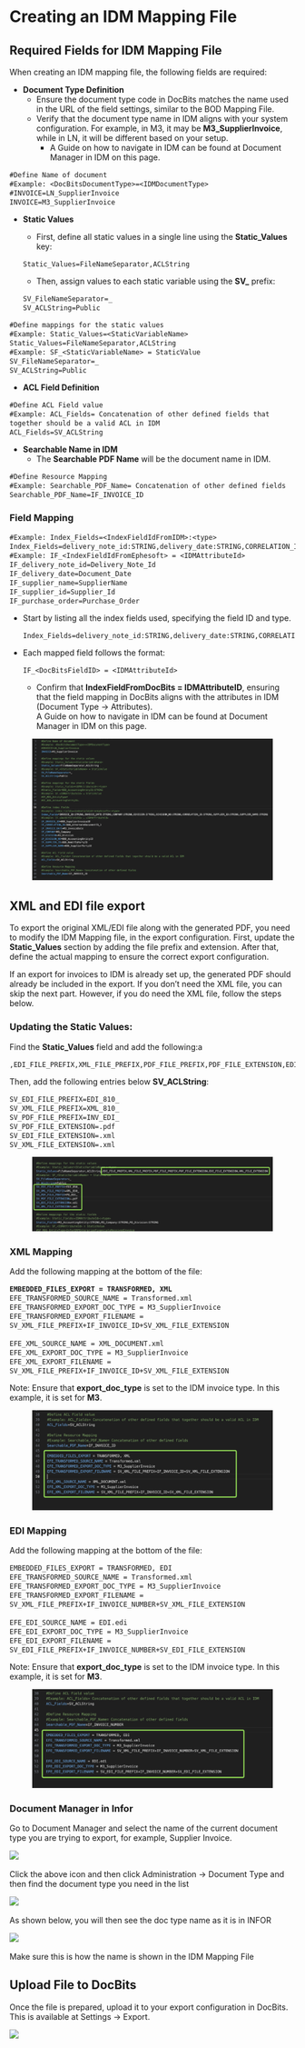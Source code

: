 # Creating an IDM Mapping File

## Required Fields for IDM Mapping File

When creating an IDM mapping file, the following fields are required:

* **Document Type Definition**
  * Ensure the document type code in DocBits matches the name used in the URL of the field settings, similar to the BOD Mapping File.
  * Verify that the document type name in IDM aligns with your system configuration. For example, in M3, it may be **M3\_SupplierInvoice**, while in LN, it will be different based on your setup.
    * A Guide on how to navigate in IDM can be found at Document Manager in IDM on this page.

```properties
#Define Name of document
#Example: <DocBitsDocumentType>=<IDMDocumentType>
#INVOICE=LN_SupplierInvoice
INVOICE=M3_SupplierInvoice
```

*   **Static Values**

    * First, define all static values in a single line using the **Static\_Values** key:

    ```properties
    Static_Values=FileNameSeparator,ACLString
    ```

    * Then, assign values to each static variable using the **SV\_** prefix:

    ```properties
    SV_FileNameSeparator=_ 
    SV_ACLString=Public
    ```

```properties
#Define mappings for the static values
#Example: Static_Values=<StaticVariableName>
Static_Values=FileNameSeparator,ACLString
#Example: SF_<StaticVariableName> = StaticValue
SV_FileNameSeparator=_
SV_ACLString=Public
```

* **ACL Field Definition**

```properties
#Define ACL Field value
#Example: ACL_Fields= Concatenation of other defined fields that together should be a valid ACL in IDM
ACL_Fields=SV_ACLString
```

* **Searchable Name in IDM**&#x20;
  * The **Searchable PDF Name** will be the document name in IDM.

```properties
#Define Resource Mapping
#Example: Searchable_PDF_Name= Concatenation of other defined fields
Searchable_PDF_Name=IF_INVOICE_ID 
```

### Field Mapping

```properties
#Example: Index_Fields=<IndexFieldIdFromIDM>:<type>
Index_Fields=delivery_note_id:STRING,delivery_date:STRING,CORRELATION_ID:STRING,ACCOUNTING_ENTITY:STRING,GROUP_ACCOUNTING_ENTITY:STRING,supplier_name:STRING,supplier_id:STRING,purchase_order:STRING
#Example: IF_<IndexFieldIdFromEphesoft> = <IDMAttributeId>
IF_delivery_note_id=Delivery_Note_Id
IF_delivery_date=Document_Date
IF_supplier_name=SupplierName
IF_supplier_id=Supplier_Id
IF_purchase_order=Purchase_Order
```

*   Start by listing all the index fields used, specifying the field ID and type.

    ```properties
    Index_Fields=delivery_note_id:STRING,delivery_date:STRING,CORRELATION_ID:STRING,ACCOUNTING_ENTITY:STRING,GROUP_ACCOUNTING_ENTITY:STRING,supplier_name:STRING,supplier_id:STRING,purchase_order:STRING
    ```
*   Each mapped field follows the format:

    ```properties
    IF_<DocBitsFieldID> = <IDMAttributeId>
    ```

    * Confirm that **IndexFieldFromDocBits = IDMAttributeID**, ensuring that the field mapping in DocBits aligns with the attributes in IDM (Document Type → Attributes).\
      A Guide on how to navigate in IDM can be found at Document Manager in IDM on this page.

<figure><img src="../../.gitbook/assets/image (428).png" alt=""><figcaption></figcaption></figure>

## XML and EDI  file export&#x20;

To export the original XML/EDI file along with the generated PDF, you need to modify the IDM Mapping file, in the export configuration. First, update the **Static\_Values** section by adding the file prefix and extension. After that, define the actual mapping to ensure the correct export configuration.

If an export for invoices to IDM is already set up, the generated PDF should already be included in the export. If you don’t need the XML file, you can skip the next part. However, if you do need the XML file, follow the steps below.

### Updating the Static Values:

Find the **Static\_Values** field and add the following:a

```properties
,EDI_FILE_PREFIX,XML_FILE_PREFIX,PDF_FILE_PREFIX,PDF_FILE_EXTENSION,EDI_FILE_EXTENSION,XML_FILE_EXTENSION
```

Then, add the following entries below **SV\_ACLString**:

```properties
SV_EDI_FILE_PREFIX=EDI_810_
SV_XML_FILE_PREFIX=XML_810_
SV_PDF_FILE_PREFIX=INV_EDI_
SV_PDF_FILE_EXTENSION=.pdf
SV_EDI_FILE_EXTENSION=.xml
SV_XML_FILE_EXTENSION=.xml
```

<figure><img src="../../.gitbook/assets/image (371).png" alt=""><figcaption></figcaption></figure>

### XML Mapping

Add the following mapping at the bottom of the file:

<pre class="language-properties"><code class="lang-properties"><strong>EMBEDDED_FILES_EXPORT = TRANSFORMED, XML
</strong>EFE_TRANSFORMED_SOURCE_NAME = Transformed.xml
EFE_TRANSFORMED_EXPORT_DOC_TYPE = M3_SupplierInvoice
EFE_TRANSFORMED_EXPORT_FILENAME = SV_XML_FILE_PREFIX+IF_INVOICE_ID+SV_XML_FILE_EXTENSION

EFE_XML_SOURCE_NAME = XML_DOCUMENT.xml
EFE_XML_EXPORT_DOC_TYPE = M3_SupplierInvoice
EFE_XML_EXPORT_FILENAME = SV_XML_FILE_PREFIX+IF_INVOICE_ID+SV_XML_FILE_EXTENSION
</code></pre>

Note: Ensure that **export\_doc\_type** is set to the IDM invoice type. In this example, it is set for **M3**.

<figure><img src="../../.gitbook/assets/image (373).png" alt=""><figcaption></figcaption></figure>

### EDI Mapping

Add the following mapping at the bottom of the file:

```properties
EMBEDDED_FILES_EXPORT = TRANSFORMED, EDI
EFE_TRANSFORMED_SOURCE_NAME = Transformed.xml
EFE_TRANSFORMED_EXPORT_DOC_TYPE = M3_SupplierInvoice
EFE_TRANSFORMED_EXPORT_FILENAME = SV_XML_FILE_PREFIX+IF_INVOICE_NUMBER+SV_XML_FILE_EXTENSION

EFE_EDI_SOURCE_NAME = EDI.edi
EFE_EDI_EXPORT_DOC_TYPE = M3_SupplierInvoice
EFE_EDI_EXPORT_FILENAME = SV_EDI_FILE_PREFIX+IF_INVOICE_NUMBER+SV_EDI_FILE_EXTENSION
```

Note: Ensure that **export\_doc\_type** is set to the IDM invoice type. In this example, it is set for **M3**.

<figure><img src="../../.gitbook/assets/image (374).png" alt=""><figcaption></figcaption></figure>

### Document Manager in Infor

Go to Document Manager and select the name of the current document type you are trying to export, for example, Supplier Invoice.

![](https://lh7-us.googleusercontent.com/EV3uw3R1L6_RRANB7FRLwtUFMbv_KGtL4x6kAk6lEYhwI90UeG2uWqFD2Azpxv-SRFl9zfvdratOZbXxp2D1-SryLo3Boj2x9Xc4PQXJ6vUhX5c9pvhv4XHuCk-qMK51DZ885vRUJ5dwES7k84uhoyk)

Click the above icon and then click Administration → Document Type and then find the document type you need in the list

![](https://lh7-us.googleusercontent.com/ldsuINS9SCUQm3E57s8j_95gzBGwHQFavcf6d3myg6tuVxRoQHtq8R-6we5OEJ63swDxwPc9w7hbySWqWdfaMsGdQpn99m6EchPY5f5DzXEj-8mjocwPNtdJVNP34CuPvw0JIImDgFX1Q05M8-ogZo8)

As shown below, you will then see the doc type name as it is in INFOR

![](https://lh7-us.googleusercontent.com/KSreWGS7TqdMP64BqtufM24xk0RDnNDHUZapnPsSuRj_umPJ3icll89KI2RYpbtet2F6ccL8QfYbl27-2j1nQPwQ0z-Nq873c4Tv72ee9AJhKMxynIUxmJKKsQQCupW_dpRfw_5BXm0WvAnw4HOALmw)

Make sure this is how the name is shown in the IDM Mapping File

## Upload File to DocBits

Once the file is prepared, upload it to your export configuration in DocBits. This is available at Settings → Export.

![](https://lh7-us.googleusercontent.com/rUHhvImiWamK6JxnWSPL4JEioAJq3AmvdsubJDo-DoDV9F_i5mZ42YDnjqZUYKYSJu1Cetc_4fLwlvvmoZXYIzmBf3hoyW6RjfP9HQ8FkNDhW1IbLHvNTCHWFRaeCECdZ97u79-Eu37TvzqnqGPEayM)
